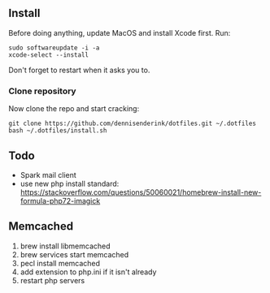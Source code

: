 ## Install

Before doing anything, update MacOS and install Xcode first. Run:

	sudo softwareupdate -i -a
	xcode-select --install

Don't forget to restart when it asks you to.

### Clone repository

Now clone the repo and start cracking:

	git clone https://github.com/dennisenderink/dotfiles.git ~/.dotfiles
	bash ~/.dotfiles/install.sh

## Todo
* Spark mail client
* use new php install standard: https://stackoverflow.com/questions/50060021/homebrew-install-new-formula-php72-imagick

## Memcached
1. brew install libmemcached
2. brew services start memcached
3. pecl install memcached
4. add extension to php.ini if it isn't already
4. restart php servers
